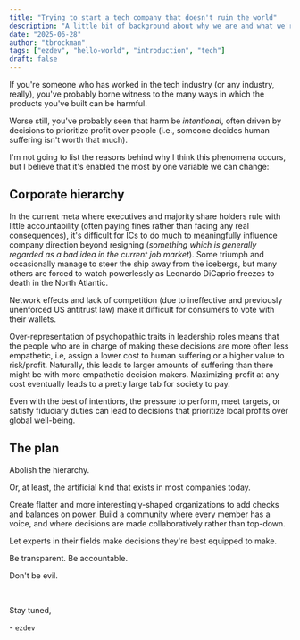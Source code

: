 ```yaml
---
title: "Trying to start a tech company that doesn't ruin the world"
description: "A little bit of background about why we are and what we're trying to do."
date: "2025-06-28"
author: "tbrockman"
tags: ["ezdev", "hello-world", "introduction", "tech"]
draft: false
---
```


If you're someone who has worked in the tech industry (or any industry, really), you've probably borne witness to the many ways in which the products you've built can be harmful. 

Worse still, you've probably seen that harm be *intentional*, often driven by decisions to prioritize profit over people (i.e., someone decides human suffering isn't worth that much).

I'm not going to list the reasons behind why I think this phenomena occurs, but I believe that it's enabled the most by one variable we can change:

## Corporate hierarchy

In the current meta where executives and majority share holders rule with little accountability (often paying fines rather than facing any real consequences), it's difficult for ICs to do much to meaningfully influence company direction beyond resigning (*something which is generally regarded as a bad idea in the current job market*). Some triumph and occasionally manage to steer the ship away from the icebergs, but many others are forced to watch powerlessly as Leonardo DiCaprio freezes to death in the North Atlantic.

Network effects and lack of competition (due to ineffective and previously unenforced US antitrust law) make it difficult for consumers to vote with their wallets.

Over-representation of psychopathic traits in leadership roles means that the people who are in charge of making these decisions are more often less empathetic, i.e, assign a lower cost to human suffering or a higher value to risk/profit. Naturally, this leads to larger amounts of suffering than there might be with more empathetic decision makers. Maximizing profit at any cost eventually leads to a pretty large tab for society to pay.

Even with the best of intentions, the pressure to perform, meet targets, or satisfy fiduciary duties can lead to decisions that prioritize local profits over global well-being.

## The plan

Abolish the hierarchy.

Or, at least, the artificial kind that exists in most companies today.

Create flatter and more interestingly-shaped organizations to add checks and balances on power. Build a community where every member has a voice, and where decisions are made collaboratively rather than top-down.

Let experts in their fields make decisions they're best equipped to make.

Be transparent. Be accountable.

Don't be evil.

<br>

Stay tuned,

\- `ezdev`